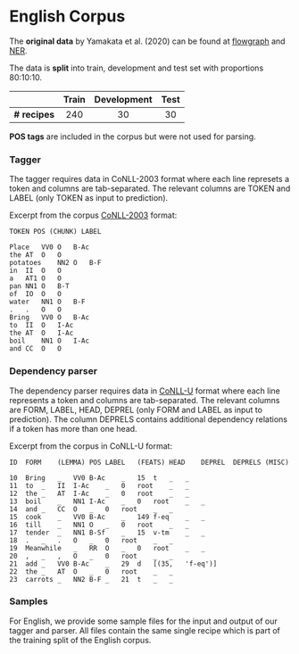 # English Corpus

The **original data** by Yamakata et al. (2020) can be found at [flowgraph](https://sites.google.com/view/yy-lab/resource/english-recipe-flowgraph) and [NER](https://sites.google.com/view/yy-lab/resource/english-recipe-ner).

The data is **split** into train, development and test set with proportions 80:10:10.

| | Train | Development | Test
:--- | :---: | :---: | :---:
**# recipes** | 240 | 30 | 30

**POS tags** are included in the corpus but were not used for parsing. 


### Tagger

The tagger requires data in CoNLL-2003 format where each line represets a token and columns are tab-separated. The relevant columns are TOKEN and LABEL (only TOKEN as input to prediction).

Excerpt from the corpus [CoNLL-2003](https://www.clips.uantwerpen.be/conll2003/ner/) format:

```
TOKEN POS (CHUNK) LABEL

Place	VV0	O	B-Ac
the	AT	O	O
potatoes	NN2	O	B-F
in	II	O	O
a	AT1	O	O
pan	NN1	O	B-T
of	IO	O	O
water	NN1	O	B-F
.	.	O	O
Bring	VV0	O	B-Ac
to	II	O	I-Ac
the	AT	O	I-Ac
boil	NN1	O	I-Ac
and	CC	O	O
```


### Dependency parser

The dependency parser requires data in [CoNLL-U](https://universaldependencies.org/format.html) format where each line represents a token and columns are tab-separated. The relevant columns are FORM, LABEL, HEAD, DEPREL (only FORM and LABEL as input to prediction). The column DEPRELS contains additional dependency relations if a token has more than one head.

Excerpt from the corpus in CoNLL-U format:
```
ID	FORM 	(LEMMA)	POS	LABEL	(FEATS)	HEAD	DEPREL	DEPRELS	(MISC)

10	Bring	_	VV0	B-Ac	_	15	t	_	_
11	to	_	II	I-Ac	_	0	root	_	_
12	the	_	AT	I-Ac	_	0	root	_	_
13	boil	_	NN1	I-Ac	_	0	root	_	_
14	and	_	CC	O	_	0	root	_	_
15	cook	_	VV0	B-Ac	_	149	f-eq	_	_
16	till	_	NN1	O	_	0	root	_	_
17	tender	_	NN1	B-Sf	_	15	v-tm	_	_
18	.	_	.	O	_	0	root	_	_
19	Meanwhile	_	RR	O	_	0	root	_	_
20	,	_	,	O	_	0	root	_	_
21	add	_	VV0	B-Ac	_	29	d	[(35,	'f-eq')]
22	the	_	AT	O	_	0	root	_	_
23	carrots	_	NN2	B-F	_	21	t	_	_
```


### Samples

For English, we provide some sample files for the input and output of our tagger and parser. All files contain the same single recipe which is part of the training split of the English corpus.
